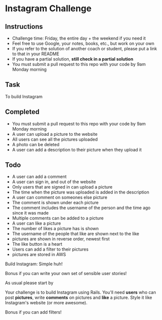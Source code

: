 Instagram Challenge
===================

Instructions
-------
* Challenge time: Friday, the entire day + the weekend if you need it
* Feel free to use Google, your notes, books, etc., but work on your own
* If you refer to the solution of another coach or student, please put a link to that in your README
* If you have a partial solution, **still check in a partial solution**
* You must submit a pull request to this repo with your code by 9am Monday morning

Task
-----
To build Instagram

Completed
-----
* You must submit a pull request to this repo with your code by 9am Monday morning
* A user can upload a picture to the website
* All users can see all the pictures uploaded
* A photo can be deleted
* A user can add a description to their picture when they upload it



Todo
-----

* A user can add a comment
* A user can sign in, and out of the website
* Only users that are signed in can upload a picture
* The time when the picture was uploaded is added in the description  
* A user can comment on someones else picture
* The comment is shown under each picture
* The comment includes the username of the person and the time ago since it was made
* Multiple comments can be added to a picture
* A user can like a picture
* The number of likes a picture has is shown
* The username of the people that like are shown next to the like
* pictures are shown in reverse order, newest first
* The like button is a heart
* Users can add a filter to their pictures
* pictures are stored in AWS




Build Instagram: Simple huh!

Bonus if you can write your own set of sensible user stories!

As usual please start by


Your challenge is to build Instagram using Rails. You'll need **users** who can post **pictures**, write **comments** on pictures and **like** a picture. Style it like Instagram's website (or more awesome).

Bonus if you can add filters!
